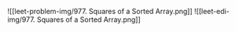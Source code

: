 ![[leet-problem-img/977. Squares of a Sorted Array.png]]
![[leet-edi-img/977. Squares of a Sorted Array.png]]